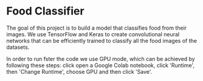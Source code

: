 # Food Classifier

The goal of this project is to build a model that classifies food from their images. We use TensorFlow and Keras to create convolutional neural networks that can be efficiently trained to classify all the food images of the datasets.

In order to run fster the code we use GPU mode, which can be achieved by following these steps: click open a Google Colab notebook, click 'Runtime', then 'Change Runtime', choose GPU and then click 'Save'.
